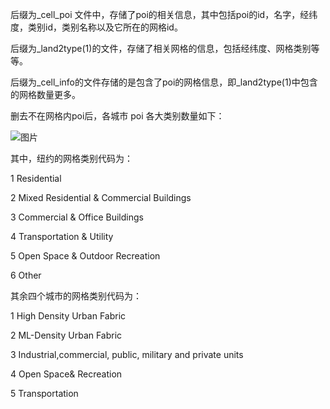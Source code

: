 后缀为_cell_poi 文件中，存储了poi的相关信息，其中包括poi的id，名字，经纬度，类别id，类别名称以及它所在的网格id。

后缀为_land2type(1)的文件，存储了相关网格的信息，包括经纬度、网格类别等等。

后缀为_cell_info的文件存储的是包含了poi的网格信息，即_land2type(1)中包含的网格数量更多。

删去不在网格内poi后，各城市 poi 各大类别数量如下：

![图片](https://user-images.githubusercontent.com/78341268/112826652-dca6bc00-90bf-11eb-86f7-2fb15c9a955f.png)



其中，纽约的网格类别代码为：

1	Residential

2	Mixed Residential & Commercial Buildings

3	Commercial & Office Buildings

4	Transportation & Utility

5	Open Space & Outdoor Recreation

6	Other

其余四个城市的网格类别代码为：

1	High Density Urban Fabric

2	ML-Density Urban Fabric

3	Industrial,commercial, public, military and private units

4	Open Space& Recreation

5	Transportation

